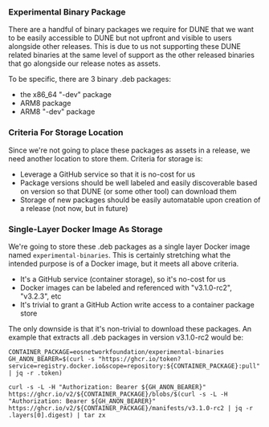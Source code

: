 ### Experimental Binary Package

There are a handful of binary packages we require for DUNE that we want to be easily accessible to DUNE but not upfront and visible to users alongside other releases. This is due to us not supporting these DUNE related binaries at the same level of support as the other released binaries that go alongside our release notes as assets.

To be specific, there are 3 binary .deb packages:
* the x86_64 "-dev" package
* ARM8 package
* ARM8 "-dev" package

### Criteria For Storage Location

Since we're not going to place these packages as assets in a release, we need another location to store them. Criteria for storage is:
* Leverage a GitHub service so that it is no-cost for us
* Package versions should be well labeled and easily discoverable based on version so that DUNE (or some other tool) can download them
* Storage of new packages should be easily automatable upon creation of a release (not now, but in future)

### Single-Layer Docker Image As Storage

We're going to store these .deb packages as a single layer Docker image named `experimental-binaries`. This is certainly stretching what the intended purpose is of a Docker image, but it meets all above criteria.

* It's a GitHub service (container storage), so it's no-cost for us
* Docker images can be labeled and referenced with "v3.1.0-rc2", "v3.2.3", etc
* It's trivial to grant a GitHub Action write access to a container package store

The only downside is that it's non-trivial to download these packages. An example that extracts all .deb packages in version v3.1.0-rc2 would be:

```
CONTAINER_PACKAGE=eosnetworkfoundation/experimental-binaries
GH_ANON_BEARER=$(curl -s "https://ghcr.io/token?service=registry.docker.io&scope=repository:${CONTAINER_PACKAGE}:pull" | jq -r .token)

curl -s -L -H "Authorization: Bearer ${GH_ANON_BEARER}" https://ghcr.io/v2/${CONTAINER_PACKAGE}/blobs/$(curl -s -L -H "Authorization: Bearer ${GH_ANON_BEARER}" https://ghcr.io/v2/${CONTAINER_PACKAGE}/manifests/v3.1.0-rc2 | jq -r .layers[0].digest) | tar zx
```

